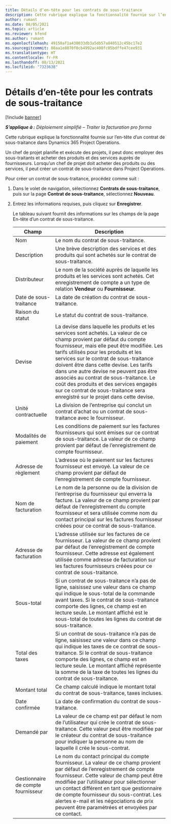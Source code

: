 ```yaml
---
title: Détails d’en-tête pour les contrats de sous-traitance
description: Cette rubrique explique la fonctionnalité fournie sur l’en-tête d’un contrat de sous-traitance dans Project Operations.
author: rumant
ms.date: 08/05/2021
ms.topic: article
ms.reviewer: kfend
ms.author: rumant
ms.openlocfilehash: 49158af1a430033db3a5db57a840512c45bc17e2
ms.sourcegitcommit: 80aa1e8070f0cb4992ac408fc05bdffe47cee931
ms.translationtype: HT
ms.contentlocale: fr-FR
ms.lasthandoff: 08/13/2021
ms.locfileid: "7323638"
---
```

# <a name="header-details-for-subcontracts"></a>Détails d’en-tête pour les contrats de sous-traitance

[!include [banner](../../includes/dataverse-preview.md)]

_**S’applique à :** Déploiement simplifié – Traiter la facturation pro forma_

Cette rubrique explique la fonctionnalité fournie sur l’en-tête d’un contrat de sous-traitance dans Dynamics 365 Project Operations.

Un chef de projet planifie et exécute des projets, il peut donc employer des sous-traitants et acheter des produits et des services auprès de fournisseurs. Lorsqu’un chef de projet doit acheter des produits ou des services, il peut créer un contrat de sous-traitance dans Project Operations.

Pour créer un contrat de sous-traitance, procédez comme suit :

1. Dans le volet de navigation, sélectionnez **Contrats de sous-traitance**, puis sur la page **Contrat de sous-traitance**, sélectionnez **Nouveau**.
2. Entrez les informations requises, puis cliquez sur **Enregistrer**.

    Le tableau suivant fournit des informations sur les champs de la page En-tête d’un contrat de sous-traitance.

    | **Champ** | **Description** |
    | --- | --- | 
    | Nom | Le nom du contrat de sous-traitance. |
    | Description | Une brève description des services et des produits qui sont achetés sur le contrat de sous-traitance. |
    | Distributeur | Le nom de la société auprès de laquelle les produits et les services sont achetés. Cet enregistrement de compte a un type de relation **Vendeur** ou **Fournisseur**. |
    | Date de sous-traitance | La date de création du contrat de sous-traitance. |
    | Raison du statut | Le statut du contrat de sous-traitance. |
    | Devise | La devise dans laquelle les produits et les services sont achetés. La valeur de ce champ provient par défaut du compte fournisseur, mais elle peut être modifiée. Les tarifs utilisés pour les produits et les services sur le contrat de sous-traitance doivent être dans cette devise. Les tarifs dans une autre devise ne peuvent pas être associés au contrat de sous-traitance. Le coût des produits et des services engagés sur ce contrat de sous-traitance sera enregistré sur le projet dans cette devise. |
    | Unité contractuelle | La division de l’entreprise qui conclut un contrat d’achat ou un contrat de sous-traitance avec le fournisseur. |
    | Modalités de paiement | Les conditions de paiement sur les factures fournisseurs qui sont émises sur ce contrat de sous-traitance. La valeur de ce champ provient par défaut de l’enregistrement de compte fournisseur. |
    | Adresse de règlement | L’adresse où le paiement sur les factures fournisseur est envoyé. La valeur de ce champ provient par défaut de l’enregistrement de compte fournisseur. |
    | Nom de facturation | Le nom de la personne ou de la division de l’entreprise du fournisseur qui enverra la facture. La valeur de ce champ provient par défaut de l’enregistrement du compte fournisseur et sera utilisée comme nom du contact principal sur les factures fournisseur créées pour ce contrat de sous-traitance. |
    | Adresse de facturation | L’adresse utilisée sur les factures de ce fournisseur. La valeur de ce champ provient par défaut de l’enregistrement de compte fournisseur. Cette adresse est également utilisée comme adresse de facturation sur les factures fournisseurs créées pour ce contrat de sous-traitance. |
    | Sous-total | Si un contrat de sous-traitance n’a pas de ligne, saisissez une valeur dans ce champ qui indique le sous-total de la commande avant taxes. Si le contrat de sous-traitance comporte des lignes, ce champ est en lecture seule. Le montant affiché est le sous-total de toutes les lignes du contrat de sous-traitance. |
    | Total des taxes | Si un contrat de sous-traitance n’a pas de ligne, saisissez une valeur dans ce champ qui indique les taxes de ce contrat de sous-traitance. Si le contrat de sous-traitance comporte des lignes, ce champ est en lecture seule. Le montant affiché représente la somme de la taxe de toutes les lignes du contrat de sous-traitance. |
    | Montant total |  Ce champ calculé indique le montant total du contrat de sous-traitance, taxes incluses.  |
    | Date confirmée | La date de confirmation du contrat de sous-traitance.  |
    | Demandé par | La valeur de ce champ est par défaut le nom de l’utilisateur qui crée le contrat de sous-traitance. Cette valeur peut être modifiée par le créateur du contrat de sous-traitance pour indiquer la personne au nom de laquelle il crée le sous-contrat.  |
    | Gestionnaire de compte fournisseur | Le nom du contact principal du compte fournisseur. La valeur de ce champ provient par défaut de l’enregistrement de compte fournisseur. Cette valeur de champ peut être modifiée par l’utilisateur pour sélectionner un contact différent en tant que gestionnaire de compte fournisseur du sous-contrat. Les alertes e-mail et les négociations de prix peuvent être paramétrées et envoyées par ce contact. |


